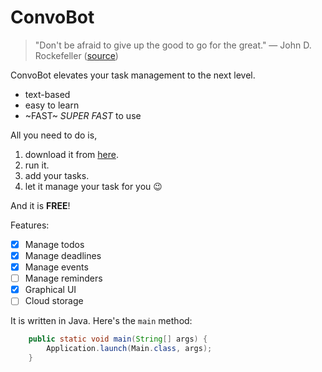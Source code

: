 # ConvoBot
> "Don't be afraid to give up the good to go for the great." — John D. Rockefeller ([source](https://www.goodreads.com/quotes/257630-don-t-be-afraid-to-give-up-the-good-to-go))

ConvoBot elevates your task management to the next level.

* text-based
* easy to learn
* ~FAST~ _SUPER FAST_ to use

All you need to do is,

1. download it from [here](https://github.com/aureliony/ip/releases).
2. run it.
3. add your tasks.
4. let it manage your task for you 😉

And it is **FREE**!

Features:

* [x]  Manage todos
* [x]  Manage deadlines
* [x]  Manage events
* [ ]  Manage reminders
* [x]  Graphical UI
* [ ]  Cloud storage

It is written in Java. Here's the `main` method:

```java
    public static void main(String[] args) {
        Application.launch(Main.class, args);
    }
```
